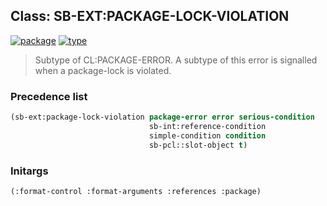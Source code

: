 ## Class: SB-EXT:PACKAGE-LOCK-VIOLATION
[![package](https://img.shields.io/badge/Package-SB--EXT-5f9ea0.svg?style=social&colorA=999999)](../) [![type](https://img.shields.io/badge/Type-Class-5f9ea0.svg?style=social&colorA=999999)](../#class) 

> Subtype of CL:PACKAGE-ERROR. A subtype of this error is signalled
> when a package-lock is violated.

### Precedence list
```cl
(sb-ext:package-lock-violation package-error error serious-condition
                               sb-int:reference-condition
                               simple-condition condition
                               sb-pcl::slot-object t)
```
### Initargs
```cl
(:format-control :format-arguments :references :package)
```
